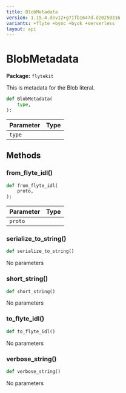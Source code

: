 ```yaml
---
title: BlobMetadata
version: 1.15.4.dev12+g71fb1647d.d20250316
variants: +flyte +byoc +byok +serverless
layout: api
---
```


# BlobMetadata

**Package:** `flytekit`

This is metadata for the Blob literal.


```python
def BlobMetadata(
    type,
):
```
| Parameter | Type |
|-|-|
| `type` |  |
## Methods

### from_flyte_idl()

```python
def from_flyte_idl(
    proto,
):
```
| Parameter | Type |
|-|-|
| `proto` |  |
### serialize_to_string()

```python
def serialize_to_string()
```
No parameters
### short_string()

```python
def short_string()
```
No parameters
### to_flyte_idl()

```python
def to_flyte_idl()
```
No parameters
### verbose_string()

```python
def verbose_string()
```
No parameters
